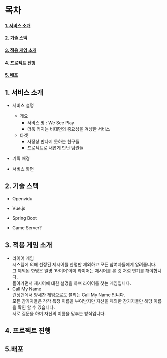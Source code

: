 # 목차
#### [1. 서비스 소개](#1.-서비스-소개)  
#### [2. 기술 스택](#2.-기술-스택)  
#### [3. 적용 게임 소개](#3.-적용-게임-소개)  
#### [4. 프로젝트 진행](#4.-적용-게임-소개)  
#### [5. 배포](#5.배포)  
## 1. 서비스 소개  
* 서비스 설명  
    + 개요  
        * 서비스 명 : We See Play    
        * 더욱 커지는 비대면의 중요성을 겨냥한 서비스  
    * 타겟  
        * 사정상 만나지 못하는 친구들  
        * 프로젝트로 새롭게 만난 팀원들  
              
* 기획 배경  

* 서비스 화면

## 2. 기술 스택  
* Openvidu  

* Vue.js  

* Spring Boot

* Game Server?


## 3. 적용 게임 소개  
* 라이어 게임  
시스템에 의해 선정된 제시어를 한명만 제외하고 모든 참여자들에게 알려줍니다.  
그 제외된 한명은 일명 '라이어'이며 라이어는 제시어를 본 것 처럼 연기를 해야합니다.  
돌아가면서 제시어에 대한 설명을 하며 라이어를 찾는 게임입니다.  
* Call My Name  
런닝맨에서 양세찬 게임으로도 불리는 Call My Name 입니다.  
모든 참가자들은 각각 특정 이름을 부여받지만 자신을 제외한 참가자들만 해당 이름을 확인 할 수 있습니다.  
서로 질문을 하며 자신의 이름을 맞추는 방식입니다.  
## 4. 프로젝트 진행  

## 5.배포  
